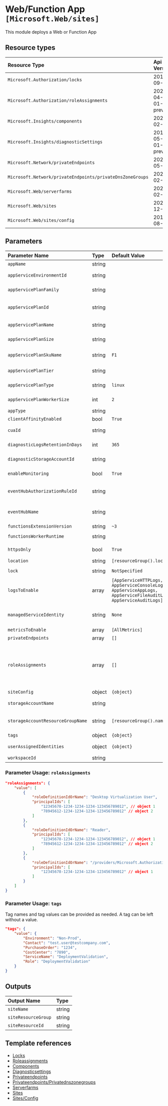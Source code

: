# Web/Function App `[Microsoft.Web/sites]`

This module deploys a Web or Function App

## Resource types

| Resource Type | Api Version |
| :-- | :-- |
| `Microsoft.Authorization/locks` | 2016-09-01 |
| `Microsoft.Authorization/roleAssignments` | 2020-04-01-preview |
| `Microsoft.Insights/components` | 2020-02-02 |
| `Microsoft.Insights/diagnosticSettings` | 2017-05-01-preview |
| `Microsoft.Network/privateEndpoints` | 2021-05-01 |
| `Microsoft.Network/privateEndpoints/privateDnsZoneGroups` | 2021-02-01 |
| `Microsoft.Web/serverfarms` | 2021-02-01 |
| `Microsoft.Web/sites` | 2020-12-01 |
| `Microsoft.Web/sites/config` | 2019-08-01 |

## Parameters

| Parameter Name | Type | Default Value | Possible Values | Description |
| :-- | :-- | :-- | :-- | :-- |
| `appName` | string |  |  | Required. Name of the Web Application Portal Name |
| `appServiceEnvironmentId` | string |  |  | Optional. The Resource Id of the App Service Environment to use for the Function App. |
| `appServicePlanFamily` | string |  |  | Optional. SkuFamily of app service plan deployed if no appServicePlanId was provided. |
| `appServicePlanId` | string |  |  | Optional. The Resource Id of the App Service Plan to use for the App. If not provided, the hosting plan name is used to create a new plan. |
| `appServicePlanName` | string |  |  | Optional. Required if no appServicePlanId is provided to deploy a new app service plan. |
| `appServicePlanSize` | string |  |  | Optional. SkuSize of app service plan deployed if no appServicePlanId was provided. |
| `appServicePlanSkuName` | string | `F1` | `[F1, D1, B1, B2, B3, S1, S2, S3, P1, P1v2, P2, P3, P4]` | Optional. The pricing tier for the hosting plan. |
| `appServicePlanTier` | string |  |  | Optional. SkuTier of app service plan deployed if no appServicePlanId was provided. |
| `appServicePlanType` | string | `linux` | `[linux, windows]` | Optional. SkuType of app service plan deployed if no appServicePlanId was provided. |
| `appServicePlanWorkerSize` | int | `2` |  | Optional. Defines the number of workers from the worker pool that will be used by the app service plan |
| `appType` | string |  | `[functionapp, app]` | Required. Type of site to deploy |
| `clientAffinityEnabled` | bool | `True` |  | Optional. If Client Affinity is enabled. |
| `cuaId` | string |  |  | Optional. Customer Usage Attribution id (GUID). This GUID must be previously registered |
| `diagnosticLogsRetentionInDays` | int | `365` |  | Optional. Specifies the number of days that logs will be kept for; a value of 0 will retain data indefinitely. |
| `diagnosticStorageAccountId` | string |  |  | Optional. Resource identifier of the Diagnostic Storage Account. |
| `enableMonitoring` | bool | `True` |  | Optional. If true, ApplicationInsights will be configured for the Function App. |
| `eventHubAuthorizationRuleId` | string |  |  | Optional. Resource ID of the event hub authorization rule for the Event Hubs namespace in which the event hub should be created or streamed to. |
| `eventHubName` | string |  |  | Optional. Name of the event hub within the namespace to which logs are streamed. Without this, an event hub is created for each log category. |
| `functionsExtensionVersion` | string | `~3` |  | Optional. Version if the function extension. |
| `functionsWorkerRuntime` | string |  | `[dotnet, node, python, java, powershell, ]` | Optional. Runtime of the function worker. |
| `httpsOnly` | bool | `True` |  | Optional. Configures a web site to accept only https requests. Issues redirect for http requests. |
| `location` | string | `[resourceGroup().location]` |  | Optional. Location for all Resources. |
| `lock` | string | `NotSpecified` | `[CanNotDelete, NotSpecified, ReadOnly]` | Optional. Specify the type of lock. |
| `logsToEnable` | array | `[AppServiceHTTPLogs, AppServiceConsoleLogs, AppServiceAppLogs, AppServiceFileAuditLogs, AppServiceAuditLogs]` | `[AppServiceHTTPLogs, AppServiceConsoleLogs, AppServiceAppLogs, AppServiceFileAuditLogs, AppServiceAuditLogs]` | Optional. The name of logs that will be streamed. |
| `managedServiceIdentity` | string | `None` | `[None, SystemAssigned, SystemAssigned, UserAssigned, UserAssigned]` | Optional. Type of managed service identity. |
| `metricsToEnable` | array | `[AllMetrics]` | `[AllMetrics]` | Optional. The name of metrics that will be streamed. |
| `privateEndpoints` | array | `[]` |  | Optional. Configuration Details for private endpoints. |
| `roleAssignments` | array | `[]` |  | Optional. Array of role assignment objects that contain the 'roleDefinitionIdOrName' and 'principalId' to define RBAC role assignments on this resource. In the roleDefinitionIdOrName attribute, you can provide either the display name of the role definition, or its fully qualified ID in the following format: '/providers/Microsoft.Authorization/roleDefinitions/c2f4ef07-c644-48eb-af81-4b1b4947fb11' |
| `siteConfig` | object | `{object}` |  | Required. Configuration of the app. |
| `storageAccountName` | string |  |  | Optional. The name of the storage account to managing triggers and logging function executions. |
| `storageAccountResourceGroupName` | string | `[resourceGroup().name]` |  | Optional. Resource group of the storage account to use. Required if the storage account is in a different resource group than the function app itself. |
| `tags` | object | `{object}` |  | Optional. Tags of the resource. |
| `userAssignedIdentities` | object | `{object}` |  | Optional. Mandatory 'managedServiceIdentity' contains UserAssigned. The identy to assign to the resource. |
| `workspaceId` | string |  |  | Optional. Resource identifier of Log Analytics. |

### Parameter Usage: `roleAssignments`

```json
"roleAssignments": {
    "value": [
        {
            "roleDefinitionIdOrName": "Desktop Virtualization User",
            "principalIds": [
                "12345678-1234-1234-1234-123456789012", // object 1
                "78945612-1234-1234-1234-123456789012" // object 2
            ]
        },
        {
            "roleDefinitionIdOrName": "Reader",
            "principalIds": [
                "12345678-1234-1234-1234-123456789012", // object 1
                "78945612-1234-1234-1234-123456789012" // object 2
            ]
        },
        {
            "roleDefinitionIdOrName": "/providers/Microsoft.Authorization/roleDefinitions/c2f4ef07-c644-48eb-af81-4b1b4947fb11",
            "principalIds": [
                "12345678-1234-1234-1234-123456789012" // object 1
            ]
        }
    ]
}
```

### Parameter Usage: `tags`

Tag names and tag values can be provided as needed. A tag can be left without a value.

```json
"tags": {
    "value": {
        "Environment": "Non-Prod",
        "Contact": "test.user@testcompany.com",
        "PurchaseOrder": "1234",
        "CostCenter": "7890",
        "ServiceName": "DeploymentValidation",
        "Role": "DeploymentValidation"
    }
}
```

## Outputs

| Output Name | Type |
| :-- | :-- |
| `siteName` | string |
| `siteResourceGroup` | string |
| `siteResourceId` | string |

## Template references

- [Locks](https://docs.microsoft.com/en-us/azure/templates/Microsoft.Authorization/2016-09-01/locks)
- [Roleassignments](https://docs.microsoft.com/en-us/azure/templates/Microsoft.Authorization/2020-04-01-preview/roleAssignments)
- [Components](https://docs.microsoft.com/en-us/azure/templates/Microsoft.Insights/2020-02-02/components)
- [Diagnosticsettings](https://docs.microsoft.com/en-us/azure/templates/Microsoft.Insights/2017-05-01-preview/diagnosticSettings)
- [Privateendpoints](https://docs.microsoft.com/en-us/azure/templates/Microsoft.Network/2021-05-01/privateEndpoints)
- [Privateendpoints/Privatednszonegroups](https://docs.microsoft.com/en-us/azure/templates/Microsoft.Network/2021-02-01/privateEndpoints/privateDnsZoneGroups)
- [Serverfarms](https://docs.microsoft.com/en-us/azure/templates/Microsoft.Web/2021-02-01/serverfarms)
- [Sites](https://docs.microsoft.com/en-us/azure/templates/Microsoft.Web/2020-12-01/sites)
- [Sites/Config](https://docs.microsoft.com/en-us/azure/templates/Microsoft.Web/2019-08-01/sites/config)
